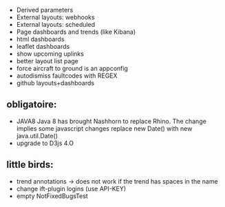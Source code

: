 * Derived parameters
* External layouts: webhooks
* External layouts: scheduled
* Page dashboards and trends (like Kibana)
* html dashboards
* leaflet dashboards
* show upcoming uplinks
* better layout list page
* force aircraft to ground is an appconfig
* autodismiss faultcodes with REGEX
* github layouts+dashboards


obligatoire:
-----
* JAVA8
Java 8 has brought Nashhorn to replace Rhino. The change implies some javascript changes replace new Date() with new java.util.Date()
* upgrade to D3js 4.O

little birds:
------
* trend annotations -> does not work if the trend has spaces in the name
* change ift-plugin logins (use API-KEY)
* empty NotFixedBugsTest
